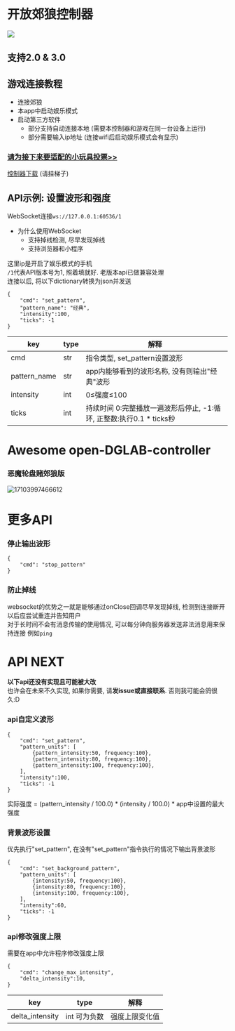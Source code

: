 # 开放郊狼控制器
 [![](https://img.shields.io/badge/-TelegramChat-f2f3f4?style=flat-square&logo=Telegram&logoColor=2ca5e0)](https://t.me/dglabfun)
## 支持2.0 & 3.0
   
## 游戏连接教程
- 连接郊狼
- 本app中启动娱乐模式
- 启动第三方软件
	- 部分支持自动连接本地 (需要本控制器和游戏在同一台设备上运行)
 	- 部分需要输入ip地址 (连接wifi后启动娱乐模式会有显示)

### [请为接下来要适配的小玩具投票>>](https://jinshuju.net/f/tptsRE)
[控制器下载](https://github.com/open-toys-controller/open-DGLAB-controller/releases/latest) (请挂梯子)

## API示例: 设置波形和强度
WebSocket连接`ws://127.0.0.1:60536/1`  
- 为什么使用WebSocket
	- 支持掉线检测, 尽早发现掉线
	- 支持浏览器和小程序

这里ip是开启了娱乐模式的手机  
`/1`代表API版本号为1, 照着填就好. 老版本api已做兼容处理  
连接以后, 将以下dictionary转换为json并发送  
```
{  
    "cmd": "set_pattern",  
    "pattern_name": "经典",  
    "intensity":100,  
    "ticks": -1  
}
```

| key | type | 解释 |
| ---- | ---- | ---- |
| cmd | str | 指令类型, set_pattern设置波形 |
| pattern_name | str | app内能够看到的波形名称, 没有则输出"经典"波形 |
| intensity | int | 0≤强度≤100 |
| ticks | int | 持续时间   0:完整播放一遍波形后停止, -1:循环, 正整数:执行0.1 * ticks秒 |


# Awesome open-DGLAB-controller
### 恶魔轮盘赌郊狼版
![17103997466612](https://github.com/open-toys-controller/open-DGLAB-controller/assets/163114276/e37361f9-3186-4f3e-8a3e-e5b0a13b1d69)


# 更多API
### 停止输出波形
```
{  
    "cmd": "stop_pattern"
}
```

### 防止掉线
websocket的优势之一就是能够通过onClose回调尽早发现掉线, 检测到连接断开以后应尝试重连并告知用户  
对于长时间不会有消息传输的使用情况, 可以每分钟向服务器发送非法消息用来保持连接 例如`ping`

# API NEXT
**以下api还没有实现且可能被大改**  
也许会在未来不久实现, 如果你需要, 请**发issue或直接联系**. 否则我可能会鸽很久:D  
### api自定义波形
```
{  
    "cmd": "set_pattern",  
    "pattern_units": [
        {pattern_intensity:50, frequency:100},
        {pattern_intensity:80, frequency:100},
        {pattern_intensity:100, frequency:100},
    ],  
    "intensity":100,  
    "ticks": -1
}
```
实际强度 = (pattern_intensity / 100.0) * (intensity / 100.0) * app中设置的最大强度

### 背景波形设置
优先执行"set_pattern", 在没有"set_pattern"指令执行的情况下输出背景波形
```
{  
    "cmd": "set_background_pattern",  
    "pattern_units": [
        {intensity:50, frequency:100},
        {intensity:80, frequency:100},
        {intensity:100, frequency:100},
    ],  
    "intensity":60,  
    "ticks": -1
}
```

### api修改强度上限
需要在app中允许程序修改强度上限
```
{  
    "cmd": "change_max_intensity",  
    "delta_intensity":10,  
}
```
| key | type | 解释 |
| ---- | ---- | ---- |
| delta_intensity | int 可为负数 | 强度上限变化值 |













